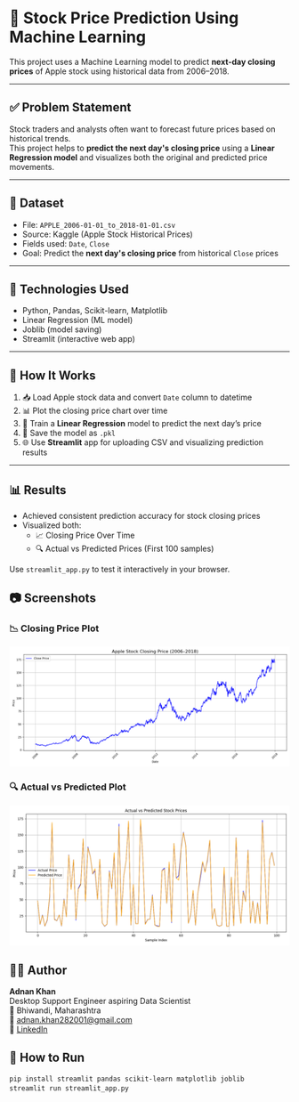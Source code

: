 # 🧠 Stock Price Prediction Using Machine Learning

This project uses a Machine Learning model to predict **next-day closing prices** of Apple stock using historical data from 2006–2018.

---

## ✅ Problem Statement
Stock traders and analysts often want to forecast future prices based on historical trends.  
This project helps to **predict the next day's closing price** using a **Linear Regression model** and visualizes both the original and predicted price movements.

---

## 📁 Dataset
- File: `APPLE_2006-01-01_to_2018-01-01.csv`
- Source: Kaggle (Apple Stock Historical Prices)
- Fields used: `Date`, `Close`
- Goal: Predict the **next day's closing price** from historical `Close` prices

---

## 🔧 Technologies Used
- Python, Pandas, Scikit-learn, Matplotlib
- Linear Regression (ML model)
- Joblib (model saving)
- Streamlit (interactive web app)

---

## 🚀 How It Works
1. 📥 Load Apple stock data and convert `Date` column to datetime
2. 📊 Plot the closing price chart over time
3. 🧠 Train a **Linear Regression** model to predict the next day’s price
4. 💾 Save the model as `.pkl`
5. 🌐 Use **Streamlit** app for uploading CSV and visualizing prediction results

---

## 📊 Results
- Achieved consistent prediction accuracy for stock closing prices  
- Visualized both:
  - 📈 Closing Price Over Time
  - 🔍 Actual vs Predicted Prices (First 100 samples)

Use `streamlit_app.py` to test it interactively in your browser.

## 📷 Screenshots

### 📉 Closing Price Plot
![Closing Price](closing_price_plot.png)

### 🔍 Actual vs Predicted Plot
![Actual vs Predicted](actual_vs_predicted.png)

## 👨‍💻 Author

**Adnan Khan**  
Desktop Support Engineer aspiring Data Scientist  
📍 Bhiwandi, Maharashtra  
📧 adnan.khan282001@gmail.com  
📘 [LinkedIn](https://www.linkedin.com/in/adnankhan282001)


## 🧪 How to Run
```bash
pip install streamlit pandas scikit-learn matplotlib joblib
streamlit run streamlit_app.py

